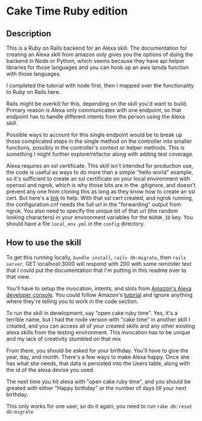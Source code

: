 # Cake Time Ruby edition

## Description

This is a Ruby on Rails backend for an Alexa skill. The documentation for creating an Alexa skill from amazon only gives you the options of doing the backend in Node or Python, which seems because they have api helper libraries for those languages and you can hook up an aws lamda function with those languages.

I completed the tutorial with node first, then I mapped over the functionality to Ruby on Rails here.

Rails might be overkill for this, depending on the skill you'd want to build. Primary reason is Alexa only communicates with one endpoint, so that endpoint has to handle different intents from the person using the Alexa skill.

Possible ways to account for this single endpoint would be to break up those complicated steps in the single method on the controller into smaller functions, possibly in the controller's context or helper methods. This is something I might further explore/refactor along with adding test coverage.

Alexa requires an ssl certificate. This skill isn't intended for production use, the code is useful as ways to do more than a simple "hello world" example, so it's sufficient to create an ssl certificate on your local environment with openssl and ngrok, which is why those bits are in the .gitignore, and doesn't prevent any one from cloning this as long as they know how to create an ssl cert. But here's a [link](https://medium.com/@deloris_86936/83e60f2db30a) to help. With that ssl cert created, and ngrok running, the configuration.cnf needs the full url in the "forwarding" output from ngrok. You also need to specify the unique bit of that url (the random looking characters) in your environment variables for the `NGROK_ID` key. You should have a file `local_env.yml` in the `config` directory.

## How to use the skill

To get this running locally, `bundle install`, `rails db:migrate`, then `rails server`. GET localhost:3000 will respond with 200 with some reminder text that I could put the documentation that I'm putting in this readme over to that view.

You'll have to setup the invocation, intents, and slots from [Amazon's Alexa developer console](https://developer.amazon.com/). You could follow Amazon's [tutorial](https://developer.amazon.com/en-US/alexa/alexa-skills-kit/get-deeper/tutorials-code-samples/build-an-engaging-alexa-skill/module-1) and ignore anything where they're telling you to work in the code section.

To run the skill in development, say "open cake ruby time". Yes, it's a terrible name, but I had the node version with "cake time" in another skill I created, and you can access all of your created skills and any other existing alexa skills from the testing environment. This invocation has to be unique and my lack of creativity stumbled on that mix

From there, you should be asked for your birthday. You'll have to give the year, day, and month. There's a few ways to make Alexa happy. Once she has what she needs, that data is persisted into the Users table, along with the id of the alexa devise you used.

The next time you hit alexa with "open cake ruby time", and you should be greated with either "Happy birthday" or the number of days till your next birthday.

This only works for one user, so do it again, you need to run `rake db:reset db:migrate`
